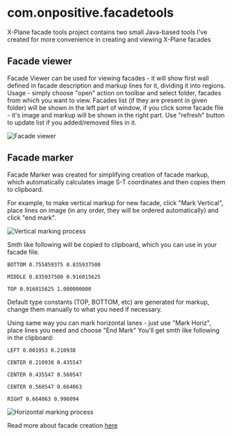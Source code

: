 # com.onpositive.facadetools
X-Plane facade tools project contains two small Java-based tools I've created for more convenience in creating and viewing X-Plane facades

## Facade viewer
Facade Viewer can be used for viewing facades - it will show first wall defined in facade description and markup lines for it, dividing it into regions.
Usage - simply choose "open" action on toolbar and select folder, facades from which you want to view. Facades list (if they are present in given folder) will be shown in the left part of window, if you click some facade file - it's image and markup will be shown in the right part. 
Use "refresh" button to update list if you added/removed files in it.

![Facade viewer](https://32kda.github.io/com.onpositive.facadetools/viewer1.png "Facade viewer")

## Facade marker
Facade Marker was created for simplifying creation of facade markup, which automatically calculates image S-T coordinates and then copies them to clipboard.

For example, to make vertical markup for new facade, click "Mark Vertical", place lines on image (in any order, they will be ordered automatically) and click "end mark".

![Vertical marking process](https://32kda.github.io/com.onpositive.facadetools/marker1.png "Vertical marking process")

Smth like following will be copied to clipboard, which you can use in your facade file. 

`BOTTOM 0.755859375 0.835937500`  

`MIDDLE 0.835937500 0.916015625`  

`TOP 0.916015625 1.000000000`

Default type constants (TOP, BOTTOM, etc) are generated for markup, change them manually to what you need if necessary.

Using same way you can mark horizontal lanes - just use "Mark Horiz", place lines you need and choose "End Mark" You'll get smth like following in the clipboard:

`LEFT 0.001953 0.210938`

`CENTER 0.210938 0.435547`

`CENTER 0.435547 0.560547`

`CENTER 0.560547 0.664063`

`RIGHT 0.664063 0.996094`

![Horizontal marking process](https://32kda.github.io/com.onpositive.facadetools/marker2.png "Horizontal marking process")

Read more about facade creation [here](https://developer.x-plane.com/article/facade-creation/#Understanding_S-T_coordinates)
 